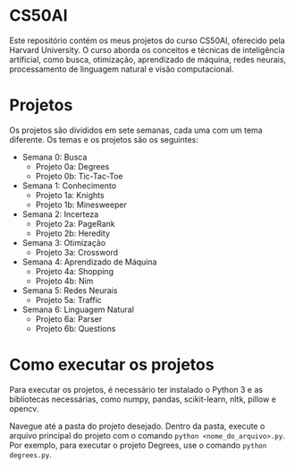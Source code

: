 # CS50AI

Este repositório contém os meus projetos do curso CS50AI, oferecido pela Harvard University. O curso aborda os conceitos e técnicas de inteligência artificial, como busca, otimização, aprendizado de máquina, redes neurais, processamento de linguagem natural e visão computacional.

# Projetos

Os projetos são divididos em sete semanas, cada uma com um tema diferente. Os temas e os projetos são os seguintes:

- Semana 0: Busca
    - Projeto 0a: Degrees
    - Projeto 0b: Tic-Tac-Toe
- Semana 1: Conhecimento
    - Projeto 1a: Knights
    - Projeto 1b: Minesweeper
- Semana 2: Incerteza
    - Projeto 2a: PageRank
    - Projeto 2b: Heredity
- Semana 3: Otimização
    - Projeto 3a: Crossword
- Semana 4: Aprendizado de Máquina
    - Projeto 4a: Shopping
    - Projeto 4b: Nim
- Semana 5: Redes Neurais
    - Projeto 5a: Traffic
- Semana 6: Linguagem Natural
    - Projeto 6a: Parser
    - Projeto 6b: Questions

# Como executar os projetos

Para executar os projetos, é necessário ter instalado o Python 3 e as bibliotecas necessárias, como numpy, pandas, scikit-learn, nltk, pillow e opencv.

Navegue até a pasta do projeto desejado. Dentro da pasta, execute o arquivo principal do projeto com o comando `python <nome_do_arquivo>.py`. Por exemplo, para executar o projeto Degrees, use o comando `python degrees.py`.
